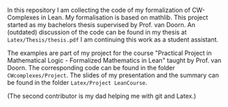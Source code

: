 In this repository I am collecting the code of my formalization of CW-Complexes in Lean.
My formalisation is based on mathlib.
This project started as my bachelors thesis supervised by Prof. van Doorn.
An (outdated) discussion of the code can be found in my thesis at `Latex/Thesis/thesis.pdf`
I am continuing this work as a student assistant.

The examples are part of my project for the course "Practical Project in Mathematical Logic - Formalized Mathematics in Lean" taught by Prof. van Doorn.
The corresponding code can be found in the folder `CWcomplexes/Project`.
The slides of my presentation and the summary can be found in the folder `Latex/Project LeanCourse`.

(The second contributor is my dad helping me with git and Latex.)
